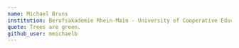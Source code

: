 ```yaml
---
name: Michael Bruns
institution: Berufsakademie Rhein-Main - University of Cooperative Education
quote: Trees are green.
github_user: mmichaelb
---
```

